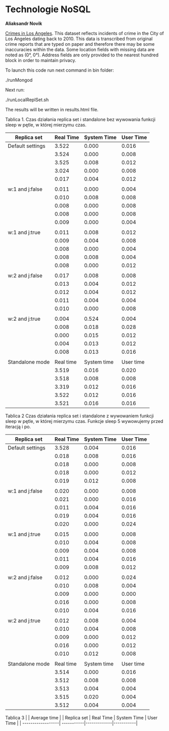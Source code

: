 # Technologie NoSQL
**Aliaksandr Novik**

[Crimes in Los Angeles](https://www.kaggle.com/cityofLA/crime-in-los-angeles/data).
This dataset reflects incidents of crime in the City of Los Angeles dating back to 2010. This data is transcribed from original crime reports that are typed on paper and therefore there may be some inaccuracies within the data. Some location fields with missing data are noted as (0°, 0°). Address fields are only provided to the nearest hundred block in order to maintain privacy.

To launch this code run next command in bin folder:

./runMongod

Next run:

./runLocalReplSet.sh

The results will be written in results.html file.

Tablica 1.
Czas działania replica set i standalone bez wywowania funkcji sleep w pętle, w której mierzymu czas.

| Replica set       | Real Time  | System Time | User Time |
| ------------------| -----------|-------------|-----------|
| Default settings  |    3.522   |   0.000     |   0.016   |
|                   |    3.524   |   0.000     |   0.008   |
|                   |    3.525   |   0.008     |   0.012   |
|                   |    3.024   |   0.000     |   0.008   |
|                   |    0.017   |   0.004     |   0.012   |
|                   |            |             |           |
| w:1 and j:false   |    0.011   |   0.000     |   0.004   |
|                   |    0.010   |   0.008     |   0.008   |
|                   |    0.008   |   0.000     |   0.008   |
|                   |    0.008   |   0.000     |   0.008   |
|                   |    0.009   |   0.000     |   0.004   |
|                   |            |             |           |
| w:1 and j:true    |    0.011   |   0.008     |   0.012   |
|                   |    0.009   |   0.004     |   0.008   |
|                   |    0.008   |   0.000     |   0.004   |
|                   |    0.008   |   0.008     |   0.004   |
|                   |    0.008   |   0.000     |   0.012   |
|                   |            |             |           |
| w:2 and j:false   |    0.017   |   0.008     |   0.008   |
|                   |    0.013   |   0.004     |   0.012   |
|                   |    0.012   |   0.004     |   0.012   |
|                   |    0.011   |   0.004     |   0.004   |
|                   |    0.010   |   0.000     |   0.008   |
|                   |            |             |           |
| w:2 and j:true    |    0.004   |   0.524     |   0.004   |
|                   |    0.008   |   0.018     |   0.028   |
|                   |    0.000   |   0.015     |   0.012   |
|                   |    0.004   |   0.013     |   0.012   |
|                   |    0.008   |   0.013     |   0.016   |
|                   |            |             |           |
| Standalone mode   | Real time  | System time | User time |
|                   |    3.519   |   0.016     |   0.020   |
|                   |    3.518   |   0.008     |   0.008   |
|                   |    3.319   |   0.012     |   0.016   |
|                   |    3.522   |   0.012     |   0.016   |
|                   |    3.521   |   0.016     |   0.016   |

Tablica 2
Czas działania replica set i standalone z wywowaniem funkcji sleep w pętle, w której mierzymu czas. Funkcje sleep 5 wywowujemy przed iteracją i po.

| Replica set       | Real Time  | System Time | User Time |
| ------------------| -----------|-------------|-----------|
| Default settings  |    3.528   |   0.004     |   0.016   |
|                   |    0.018   |   0.008     |   0.016   |
|                   |    0.018   |   0.000     |   0.008   |
|                   |    0.018   |   0.000     |   0.012   |
|                   |    0.019   |   0.012     |   0.008   |
|                   |            |             |           |
| w:1 and j:false   |    0.020   |   0.000     |   0.008   |
|                   |    0.021   |   0.000     |   0.016   |
|                   |    0.011   |   0.004     |   0.016   |
|                   |    0.019   |   0.004     |   0.016   |
|                   |    0.020   |   0.000     |   0.024   |
|                   |            |             |           |
| w:1 and j:true    |    0.015   |   0.000     |   0.008   |
|                   |    0.010   |   0.004     |   0.008   |
|                   |    0.009   |   0.004     |   0.008   |
|                   |    0.011   |   0.004     |   0.016   |
|                   |    0.009   |   0.008     |   0.012   |
|                   |            |             |           |
| w:2 and j:false   |    0.012   |   0.000     |   0.024   |
|                   |    0.010   |   0.008     |   0.004   |
|                   |    0.009   |   0.000     |   0.000   |
|                   |    0.016   |   0.000     |   0.008   |
|                   |    0.010   |   0.004     |   0.016   |
|                   |            |             |           |
| w:2 and j:true    |    0.012   |   0.008     |   0.004   |
|                   |    0.010   |   0.004     |   0.008   |
|                   |    0.009   |   0.000     |   0.012   |
|                   |    0.016   |   0.000     |   0.012   |
|                   |    0.010   |   0.012     |   0.008   |
|                   |            |             |           |
| Standalone mode   | Real time  | System time | User time |
|                   |    3.514   |   0.000     |   0.016   |
|                   |    3.512   |   0.008     |   0.008   |
|                   |    3.513   |   0.004     |   0.004   |
|                   |    3.515   |   0.020     |   0.004   |
|                   |    3.512   |   0.004     |   0.004   |

Tablica 3
|                   |             Average time             | 
| Replica set       | Real Time  | System Time | User Time |
| ------------------| -----------|-------------|-----------|


